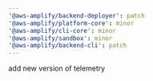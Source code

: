 ```yaml
---
'@aws-amplify/backend-deployer': patch
'@aws-amplify/platform-core': minor
'@aws-amplify/cli-core': minor
'@aws-amplify/sandbox': minor
'@aws-amplify/backend-cli': patch
---
```


add new version of telemetry
